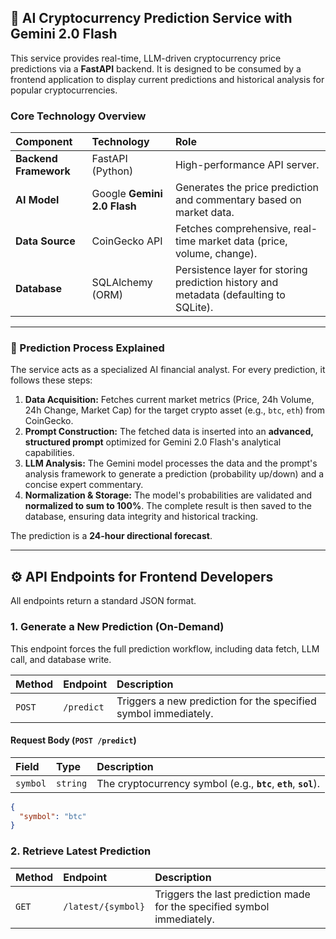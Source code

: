 ## 🚀 AI Cryptocurrency Prediction Service with Gemini 2.0 Flash

This service provides real-time, LLM-driven cryptocurrency price predictions via a **FastAPI** backend. It is designed to be consumed by a frontend application to display current predictions and historical analysis for popular cryptocurrencies.

### Core Technology Overview

| Component | Technology | Role |
| :--- | :--- | :--- |
| **Backend Framework** | FastAPI (Python) | High-performance API server. |
| **AI Model** | Google **Gemini 2.0 Flash** | Generates the price prediction and commentary based on market data. |
| **Data Source** | CoinGecko API | Fetches comprehensive, real-time market data (price, volume, change). |
| **Database** | SQLAlchemy (ORM) | Persistence layer for storing prediction history and metadata (defaulting to SQLite). |

---

### 🧠 Prediction Process Explained

The service acts as a specialized AI financial analyst. For every prediction, it follows these steps:

1.  **Data Acquisition:** Fetches current market metrics (Price, 24h Volume, 24h Change, Market Cap) for the target crypto asset (e.g., `btc`, `eth`) from CoinGecko.
2.  **Prompt Construction:** The fetched data is inserted into an **advanced, structured prompt** optimized for Gemini 2.0 Flash's analytical capabilities.
3.  **LLM Analysis:** The Gemini model processes the data and the prompt's analysis framework to generate a prediction (probability up/down) and a concise expert commentary.
4.  **Normalization & Storage:** The model's probabilities are validated and **normalized to sum to $100\%$**. The complete result is then saved to the database, ensuring data integrity and historical tracking.

The prediction is a **24-hour directional forecast**.

---

## ⚙️ API Endpoints for Frontend Developers

All endpoints return a standard JSON format.

### 1. Generate a New Prediction (On-Demand)

This endpoint forces the full prediction workflow, including data fetch, LLM call, and database write.

| Method | Endpoint | Description |
| :--- | :--- | :--- |
| `POST` | `/predict` | Triggers a new prediction for the specified symbol immediately. |

#### **Request Body (`POST /predict`)**

| Field | Type | Description |
| :--- | :--- | :--- |
| `symbol` | `string` | The cryptocurrency symbol (e.g., **`btc`**, **`eth`**, **`sol`**). |

```json
{
  "symbol": "btc"
}
```

### 2. Retrieve Latest Prediction

| Method | Endpoint | Description |
| :--- | :--- | :--- |
| `GET` | `/latest/{symbol}` | Triggers the last prediction made for the specified symbol immediately. |
